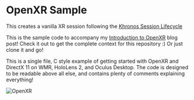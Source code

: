 # OpenXR Sample

This creates a vanilla XR session following the [Khronos Session Lifecycle](https://registry.khronos.org/OpenXR/specs/1.0/html/xrspec.html#session)

This is the sample code to accompany my [Introduction to OpenXR](https://playdeck.net/blog/introduction-to-openxr) blog post! Check it out to get the complete context for this repository :) Or just clone it and go!

This is a single file, C style example of getting started with OpenXR and DirectX 11 on WMR, HoloLens 2, and Oculus Desktop. The code is designed to be readable above all else, and contains plenty of comments explaining everything!

![OpenXR](Docs/OpenXRIntro.gif)

